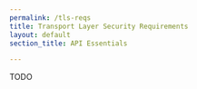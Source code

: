 ```yaml
---
permalink: /tls-reqs
title: Transport Layer Security Requirements
layout: default
section_title: API Essentials

---
```


TODO